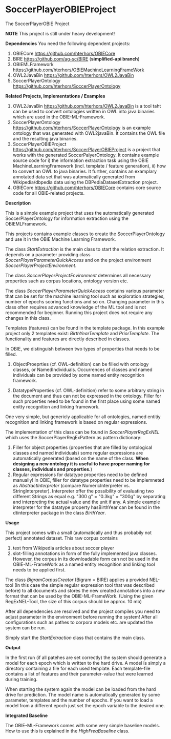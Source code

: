 # SoccerPlayerOBIEProject

The SoccerPlayerOBIE Project 

**NOTE** This project is still under heavy development!

**Dependencies**
You need the following dependent projects:

1)  OBIECore https://github.com/hterhors/OBIECore
2)  BIRE https://github.com/ag-sc/BIRE  (**simplified-api branch**)
3)  OBIEMLFramework https://github.com/hterhors/OBIEMachineLearningFrameWork
4)  OWL2JavaBin https://github.com/hterhors/OWL2JavaBin
5)  SoccerPlayerOntology https://github.com/hterhors/SoccerPlayerOntology

**Related Projects, Implementations / Examples**
1) OWL2JavaBin https://github.com/hterhors/OWL2JavaBin is a tool taht can be used to convert ontologies written in OWL into java binaries which are used in the OBIE-ML-Framework.
2) SoccerPlayerOntology https://github.com/hterhors/SoccerPlayerOntology is an example ontology that was generated with OWL2javaBin. It contains the OWL file and the resulting java binaries. 
3) SoccerPlayerOBIEProject https://github.com/hterhors/SoccerPlayerOBIEProject is a project that works with the generated SoccerPalyerOntology. It contains example source code for
  i) the information extraction task using the OBIE MachineLearningFramework (incl. template / feature generation), 
  ii) how to convert an OWL to java binaries. 
  It further, contains an examplary annotated data set that was automatically generated from Wikipedia/dbpedia data using the DBPediaDatasetExtraction project.
4)  OBIECore https://github.com/hterhors/OBIECore contains core source code for all OBIE-related projects. 

**Description**

This is a simple example project that uses the automatically generated SoccerPlayerOntology for information extraction using the OBIEMLFramework.

This projects contains example classes to create the SoccerPlayerOntology and use it in the OBIE Machine Learning Framework.

The class *StartExtraction* is the main class to start the relation extraction. It depends on a parameter providing class *SoccerPlayerParameterQuickAccess* and on the project environment *SoccerPlayerProjectEnvironment*. 

The class *SoccerPlayerProjectEnvironment* determines all necessary properties such as corpus locations, ontology version etc. 

The class *SoccerPlayerParameterQuickAccess* contains various parameter that can be set for the machine learning tool such as  exploration strategies, number of epochs scoring functions and so on. Changing parameter in this class often requires advanced knowledge of the ML tool and is not recommended for beginner. Running this project does not require any changes in this class. 

Templates (features) can be found in the template package. In this example project only 2 templates exist: 
*BirthYearTemplate* and *PriorTemplate*. The functionality and features are directly described in classes. 

In OBIE, we distinguish between two types of properties that needs to be filled.

1)  ObjectProeprties (cf. OWL-definition) can be filled with ontology classes, or NamedIndividuals. Occurrences of classes and named individuals can be provided by some named entity recognition framework. 

2)  DatatypeProperties (cf. OWL-definition) refer to some arbitrary string in the document and thus can not be expressed in the ontology. Filler for such properties need to be found in the first place using some named enitty recognition and linking framework. 

One very simple, but genericly applicable for all ontologies, named entitiy recognition and linking framework is based on regular expressions. 

The implementation of this class can be found in *SoccerPlayerRegExNEL* which uses the SoccerPlayerRegExPattern as pattern dictionary:

1)  Filler for object properties (properties that are filled by ontological classes and named individuals) some regular expressions are automatically generated (based on the name of the class. **When designing a new ontology it is useful to have proper naming for classes, individuals and properties.**)
2) Regular expressions for datatype properties need to be defined manually! In OBIE, filler for datatype properties need to be implemneted as *AbstractInterpreter* (compare NumericInterpreter vs. StringInterpreter). Interpreter offer the possibility of evaluating two different Strings as equal e.g. "300 g" = "0.3kg" = "300g" by separating and interpreting the actual value and the unit if any. A simple example interpreter for the datatype property hasBirthYear can be found in the dtinterpreter package in the class *BirthYear*.

**Usage**

This project comes with a small (automatically and thus probabily not perfect) annotated dataset. This raw corpus contains 
1)  text from Wikipedia articles about soccer player
2)  slot-filling annotations in form of the fully implemented java classes.
However, the corpus in its downloadable form can not be used in the OBIE-ML-FrameWork as a named entity recognition and linking tool needs to be applied first.

The class *BigramCorpusCreator* (Bigram = BIRE) applies a provided NEL-tool (In this case the simple regular expression tool that was described before) to all documents and stores the new created annotations into a new format that can be used by the OBIE-ML-FrameWork. (Using the given RegExNEL-Tool, the size of this corpus should be approx. 10 mb)

After all dependencies are resolved and the project compiles you need to adjust parameter in the environment before running the system! After all configurations such as pathes to corpora models etc. are updated the system can be run.

Simply start the *StartExtraction* class that contains the main class. 


**Output**

In the first run (if all patehes are set correctly) the system should generate a model for each epoch which is written to the hard drive. A model is simply a directory containing a file for each used template. Each template-file contains a list of features and their parameter-value that were learned during training. 

When starting the system again the model can be loaded from the hard drive for prediction. 
The model name is automatically generated by some parameter, templates and the number of epochs. 
If you want to load a model from a different epoch just set the epoch variable to the desired one. 

**Integrated Baseline**

The OBIE-ML-Framework comes with some very simple baseline models. How to use this is explained in the *HighFreqBaseline* class. 



